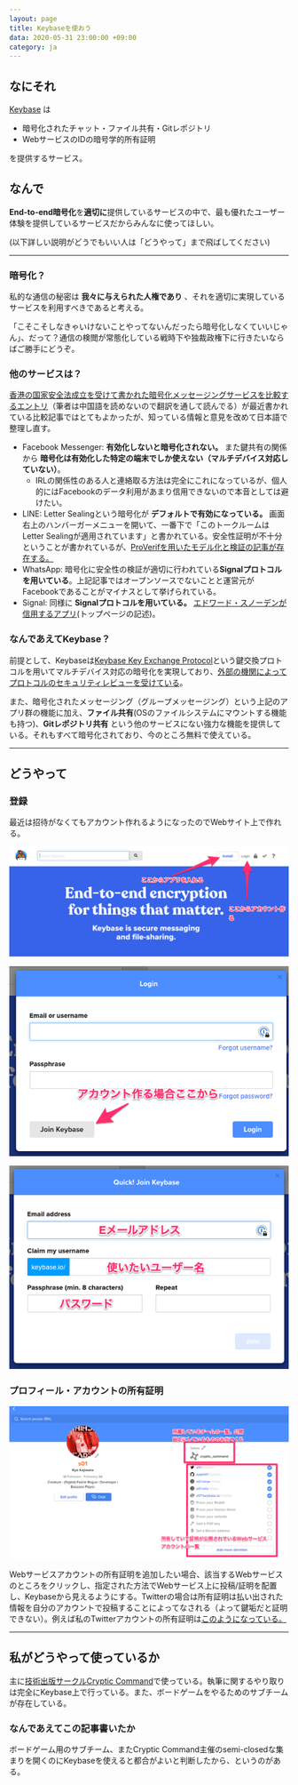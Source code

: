 ```yaml
---
layout: page
title: Keybaseを使おう
data: 2020-05-31 23:00:00 +09:00
category: ja
---
```


## なにそれ

[Keybase](https://keybase.io/) は

- 暗号化されたチャット・ファイル共有・Gitレポジトリ
- WebサービスのIDの暗号学的所有証明

を提供するサービス。

## なんで

**End-to-end暗号化**を**適切に**提供しているサービスの中で、最も優れたユーザー体験を提供しているサービスだからみんなに使ってほしい。

(以下詳しい説明がどうでもいい人は「どうやって」まで飛ばしてください)

----

### 暗号化？

私的な通信の秘密は **我々に与えられた人権であり** 、それを適切に実現しているサービスを利用すべきであると考える。

「こそこそしなきゃいけないことやってないんだったら暗号化しなくていいじゃん」、だって？通信の検閲が常態化している戦時下や独裁政権下に行きたいならばご勝手にどうぞ。

### 他のサービスは？

[香港の国家安全法成立を受けて書かれた暗号化メッセージングサービスを比較するエントリ](https://medium.com/@thehacksbetweenus/%E5%9C%8B%E5%AE%89%E6%B3%95%E9%80%9A%E9%81%8E-%E5%85%A8%E6%B0%91%E5%8F%8D%E7%9B%A3%E6%8E%A7-%E5%B8%B8%E7%94%A8%E9%80%9A%E8%A8%8A%E8%BB%9F%E9%AB%94%E5%93%AA%E5%80%8B%E6%9C%80%E5%AE%89%E5%85%A8-c85b642649e1)（筆者は中国語を読めないので翻訳を通して読んでる）が最近書かれている比較記事ではとてもよかったが、知っている情報と意見を改めて日本語で整理し直す。

- Facebook Messenger: **有効化しないと暗号化されない。** また鍵共有の関係から **暗号化は有効化した特定の端末でしか使えない（マルチデバイス対応していない）**。
    - IRLの関係性のある人と連絡取る方法は完全にこれになっているが、個人的にはFacebookのデータ利用があまり信用できないので本音としては避けたい。
- LINE: Letter Sealingという暗号化が **デフォルトで有効になっている。** 画面右上のハンバーガーメニューを開いて、一番下で「このトークルームはLetter Sealingが適用されています」と書かれている。安全性証明が不十分ということが書かれているが、[ProVerifを用いたモデル化と検証の記事が存在する。](https://lepidum.co.jp/blog/2018-10-26/line-proverif/)
- WhatsApp: 暗号化に安全性の検証が適切に行われている**Signalプロトコルを用いている**。上記記事ではオープンソースでないことと運営元がFacebookであることがマイナスとして挙げられている。
- Signal: 同様に **Signalプロトコルを用いている。** [エドワード・スノーデンが信用するアプリ](https://signal.org/ja/)(トップページの記述)。

### なんであえてKeybase？

前提として、Keybaseは[Keybase Key Exchange Protocol](https://book.keybase.io/docs/crypto/key-exchange)という鍵交換プロトコルを用いてマルチデバイス対応の暗号化を実現しており、[外部の機関によってプロトコルのセキュリティレビューを受けている](https://keybase.io/docs-assets/blog/NCC_Group_Keybase_KB2018_Public_Report_2019-02-27_v1.3.pdf)。

また、暗号化されたメッセージング（グループメッセージング）という上記のアプリ群の機能に加え、**ファイル共有**(OSのファイルシステムにマウントする機能も持つ)、**Gitレポジトリ共有** という他のサービスにない強力な機能を提供している。それもすべて暗号化されており、今のところ無料で使えている。

----

## どうやって

### 登録

最近は招待がなくてもアカウント作れるようになったのでWebサイト上で作れる。

![](../assets/keybase-top.png)

![](../assets/keybase-login.png)

![](../assets/keybase-create-account.png)

### プロフィール・アカウントの所有証明

![](../assets/keybase-profile.png)

Webサービスアカウントの所有証明を追加したい場合、該当するWebサービスのところをクリックし、指定された方法でWebサービス上に投稿/証明を配置し、Keybaseから見えるようにする。Twitterの場合は所有証明は払い出された情報を自分のアカウントで投稿することによってなされる（よって鍵垢だと証明できない）。例えば私のTwitterアカウントの所有証明は[このようになっている。](https://twitter.com/s01/status/870441358372216833)

----

## 私がどうやって使っているか

主に[技術出版サークルCryptic Command](https://cryptic-command.net/)で使っている。執筆に関するやり取りは完全にKeybase上で行っている。また、ボードゲームをやるためのサブチームが存在している。

### なんであえてこの記事書いたか

ボードゲーム用のサブチーム、またCryptic Command主催のsemi-closedな集まりを開くのにKeybaseを使えると都合がよいと判断したから、というのがある。
